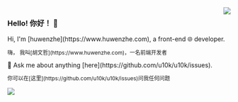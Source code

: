 <img align='right' src='https://github-readme-stats.vercel.app/api?username=u10k&show_icons=true&&theme=default&hide=["contribs"]&&hide_title=true' /> 

### Hello! 你好！ 👋

<p style="margin: 0px;">Hi, I'm [huwenzhe](https://www.huwenzhe.com), a front-end 🌐 developer.</p>
<p style="font-size: 12px;">嗨， 我叫[胡文哲](https://www.huwenzhe.com)，一名前端开发者</p>  

<p style="margin: 0px;">💬 Ask me about anything [here](https://github.com/u10k/u10k/issues).</p>
<p style="font-size: 12px;">你可以在[这里](https://github.com/u10k/u10k/issues)问我任何问题</p>

![](https://visitor-badge.laobi.icu/badge?page_id=u10k.u10k)



<!--

[![stat](https://github-readme-stats.vercel.app/api?username=u10k&show_icons=true&&theme=default&hide=["contribs"])](https://github.com/u10k)

[![Top Langs](https://github-readme-stats.vercel.app/api/top-langs/?username=u10k&layout=compact)](https://github.com/u10k)

<details>
<summary>CLICK ME</summary>

![ip test](https://ip.ntrqq.net/images/yosuga.png?wd=JTIw&r=f7eppzl6j6)
</details>

-->
